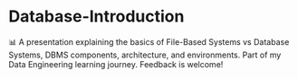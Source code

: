 # Database-Introduction
📊 A presentation explaining the basics of File-Based Systems vs Database Systems, DBMS components, architecture, and environments. Part of my Data Engineering learning journey. Feedback is welcome! 
